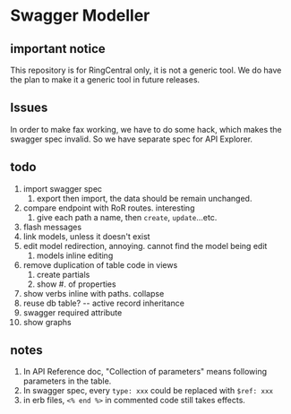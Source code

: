 # Swagger Modeller


## important notice

This repository is for RingCentral only, it is not a generic tool. We do have the plan to make it a generic tool in future releases.


## Issues

In order to make fax working, we have to do some hack, which makes the swagger spec invalid. So we have separate spec for API Explorer.


## todo

1. import swagger spec
    1. export then import, the data should be remain unchanged.
1. compare endpoint with RoR routes. interesting
    1. give each path a name, then `create`, `update`...etc.
1. flash messages
1. link models, unless it doesn't exist
1. edit model redirection, annoying. cannot find the model being edit
    1. models inline editing
1. remove duplication of table code in views
    1. create partials
    1. show #. of properties
1. show verbs inline with paths. collapse
1. reuse db table? -- active record inheritance
1. swagger required attribute
1. show graphs


## notes

1. In API Reference doc, "Collection of parameters" means following parameters in the table.
1. In swagger spec, every `type: xxx`  could be replaced with `$ref: xxx`
1. in erb files, `<% end %>` in commented code still takes effects.
